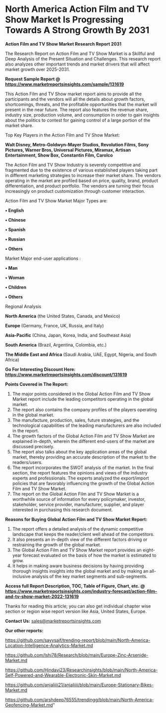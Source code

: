 # North America Action Film and TV Show Market Is Progressing Towards A Strong Growth By 2031

<strong>Action Film and TV Show Market Research Report 2031</strong>

The Research Report on Action Film and TV Show Market is a Skillful and Deep Analysis of the Present Situation and Challenges. This research report also analyzes other important trends and market drivers that will affect market growth over 2025-2031.

<strong>Request Sample Report @ <a href=https://www.marketreportsinsights.com/sample/131619>https://www.marketreportsinsights.com/sample/131619</a></strong>

This Action Film and TV Show market report aims to provide all the participants and the vendors will all the details about growth factors, shortcomings, threats, and the profitable opportunities that the market will present in the near future. The report also features the revenue share, industry size, production volume, and consumption in order to gain insights about the politics to contest for gaining control of a large portion of the market share.

Top Key Players in the Action Film and TV Show Market:

<strong>Walt Disney, Metro-Goldwyn-Mayer Studios, Revolution Films, Sony Pictures, Warner Bros, Universal Pictures, Miramax, Artisan Entertainment, Show Box, Constantin Film, Carolco</strong>

The Action Film and TV Show Industry is severely competitive and fragmented due to the existence of various established players taking part in different marketing strategies to increase their market share. The vendors operating in the market are profiled based on price, quality, brand, product differentiation, and product portfolio. The vendors are turning their focus increasingly on product customization through customer interaction.

Action Film and TV Show Market Major Types are:

<strong>• English

• Chinese

• Spanish

• Russian

• Others</strong>

Market Major end-user applications :

<strong>• Man

• Woman

• Children

• Others</strong>

Regional Analysis

</u><strong><b>North America</b></strong> (the United States, Canada, and Mexico)

<strong><b>Europe </b></strong>(Germany, France, UK, Russia, and Italy)

<strong><b>Asia-Pacific</b></strong> (China, Japan, Korea, India, and Southeast Asia)

<strong><b>South America</b></strong> (Brazil, Argentina, Colombia, etc.)

<strong><b>The Middle East and Africa</b></strong> (Saudi Arabia, UAE, Egypt, Nigeria, and South Africa)

<strong>Go For Interesting Discount Here: <a href=https://www.marketreportsinsights.com/discount/131619>https://www.marketreportsinsights.com/discount/131619</a></strong>

<strong>Points Covered in The Report:</strong>
<ol>
  <li>The major points considered in the Global Action Film and TV Show Market report include the leading competitors operating in the global market.</li>
  <li>The report also contains the company profiles of the players operating in the global market.</li>
  <li>The manufacture, production, sales, future strategies, and the technological capabilities of the leading manufacturers are also included in the report.</li>
  <li>The growth factors of the Global Action Film and TV Show Market are explained in-depth, wherein the different end-users of the market are discussed precisely.</li>
  <li>The report also talks about the key application areas of the global market, thereby providing an accurate description of the market to the readers/users.</li>
  <li>The report incorporates the SWOT analysis of the market. In the final section, the report features the opinions and views of the industry experts and professionals. The experts analyzed the export/import policies that are favorably influencing the growth of the Global Action Film and TV Show Market.</li>
  <li>The report on the Global Action Film and TV Show Market is a worthwhile source of information for every policymaker, investor, stakeholder, service provider, manufacturer, supplier, and player interested in purchasing this research document.</li>
</ol>
<strong>Reasons for Buying Global Action Film and TV Show Market Report:</strong>

<ol>
  <li>The report offers a detailed analysis of the dynamic competitive landscape that keeps the reader/client well ahead of the competitors.</li>
  <li>It also presents an in-depth view of the different factors driving or restraining the growth of the global market.</li>
  <li>The Global Action Film and TV Show Market report provides an eight-year forecast evaluated on the basis of how the market is estimated to grow.</li>
  <li>It helps in making aware business decisions by having providing thorough insights insights into the global market and by making an all-inclusive analysis of the key market segments and sub-segments.</li>
</ol>
<strong>Access full Report Description, TOC, Table of Figure, Chart, etc. @ <a href=https://www.marketreportsinsights.com/industry-forecast/action-film-and-tv-show-market-2022-131619>https://www.marketreportsinsights.com/industry-forecast/action-film-and-tv-show-market-2022-131619</a></strong>


Thanks for reading this article; you can also get individual chapter wise section or region wise report version like Asia, United States, Europe.

<strong>Contact Us:</strong>
sales@marketreportsinsights.com

<strong>Our other reports:</strong>

<a href=https://github.com/sayysaif/trending-report/blob/main/North-America-Location-Intelligence-Analytics-Market.md>https://github.com/sayysaif/trending-report/blob/main/North-America-Location-Intelligence-Analytics-Market.md</a>

<a href=https://github.com/Ishi78/Research/blob/main/Europe-Zinc-Arsenide-Market.md>https://github.com/Ishi78/Research/blob/main/Europe-Zinc-Arsenide-Market.md</a>

<a href=https://github.com/Hindavi23/Researchinsights/blob/main/North-America-Self-Powered-and-Wearable-Electronic-Skin-Market.md>https://github.com/Hindavi23/Researchinsights/blob/main/North-America-Self-Powered-and-Wearable-Electronic-Skin-Market.md</a>

<a href=https://github.com/anjaliiii21/anjaliiii/blob/main/Europe-Stationary-Bikes-Market.md>https://github.com/anjaliiii21/anjaliiii/blob/main/Europe-Stationary-Bikes-Market.md</a>

<a href=https://github.com/arshdeep76555/trendingg/blob/main/North-America-Geofencing-Market.md>https://github.com/arshdeep76555/trendingg/blob/main/North-America-Geofencing-Market.md</a>"
